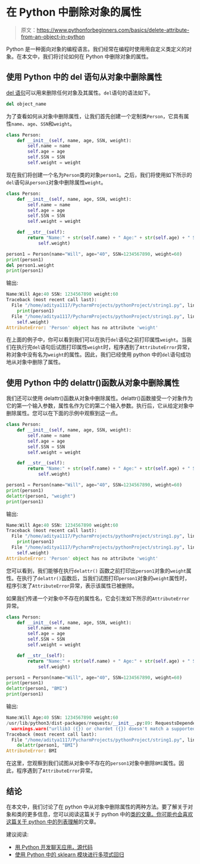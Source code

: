# 在 Python 中删除对象的属性

> 原文：<https://www.pythonforbeginners.com/basics/delete-attribute-from-an-object-in-python>

Python 是一种面向对象的编程语言。我们经常在编程时使用用自定义类定义的对象。在本文中，我们将讨论如何在 Python 中删除对象的属性。

## 使用 Python 中的 del 语句从对象中删除属性

[del 语句](https://www.pythonforbeginners.com/basics/del-statement)可以用来删除任何对象及其属性。`del`语句的语法如下。

```py
del object_name
```

为了查看如何从对象中删除属性，让我们首先创建一个定制类`Person`，它具有属性`name`、`age`、`SSN`和`weight`。

```py
class Person:
    def __init__(self, name, age, SSN, weight):
        self.name = name
        self.age = age
        self.SSN = SSN
        self.weight = weight 
```

现在我们将创建一个名为`Person`类的对象`person1`。之后，我们将使用如下所示的`del`语句从`person1`对象中删除属性`weight`。

```py
class Person:
    def __init__(self, name, age, SSN, weight):
        self.name = name
        self.age = age
        self.SSN = SSN
        self.weight = weight

    def __str__(self):
        return "Name:" + str(self.name) + " Age:" + str(self.age) + " SSN: " + str(self.SSN) + " weight:" + str(
            self.weight)

person1 = Person(name="Will", age="40", SSN=1234567890, weight=60)
print(person1)
del person1.weight
print(person1)
```

输出:

```py
Name:Will Age:40 SSN: 1234567890 weight:60
Traceback (most recent call last):
  File "/home/aditya1117/PycharmProjects/pythonProject/string1.py", line 16, in <module>
    print(person1)
  File "/home/aditya1117/PycharmProjects/pythonProject/string1.py", line 10, in __str__
    self.weight)
AttributeError: 'Person' object has no attribute 'weight'
```

在上面的例子中，你可以看到我们可以在执行`del`语句之前打印属性`weight`。当我们在执行完`del`语句后试图打印属性`weight`时，程序遇到了`AttributeError`异常，称对象中没有名为`weight`的属性。因此，我们已经使用 python 中的`del`语句成功地从对象中删除了属性。

## 使用 Python 中的 delattr()函数从对象中删除属性

我们还可以使用 delattr()函数从对象中删除属性。delattr()函数接受一个对象作为它的第一个输入参数，属性名作为它的第二个输入参数。执行后，它从给定对象中删除属性。您可以在下面的示例中观察到这一点。

```py
class Person:
    def __init__(self, name, age, SSN, weight):
        self.name = name
        self.age = age
        self.SSN = SSN
        self.weight = weight

    def __str__(self):
        return "Name:" + str(self.name) + " Age:" + str(self.age) + " SSN: " + str(self.SSN) + " weight:" + str(
            self.weight)

person1 = Person(name="Will", age="40", SSN=1234567890, weight=60)
print(person1)
delattr(person1, "weight")
print(person1) 
```

输出:

```py
Name:Will Age:40 SSN: 1234567890 weight:60
Traceback (most recent call last):
  File "/home/aditya1117/PycharmProjects/pythonProject/string1.py", line 16, in <module>
    print(person1)
  File "/home/aditya1117/PycharmProjects/pythonProject/string1.py", line 10, in __str__
    self.weight)
AttributeError: 'Person' object has no attribute 'weight' 
```

您可以看到，我们能够在执行`delattr()` 函数之前打印出`person1`对象的`weight`属性。在执行了`delattr()`函数后，当我们试图打印`person1`对象的`weight`属性时，程序引发了`AttributeError`异常，表示该属性已被删除。

如果我们传递一个对象中不存在的属性名，它会引发如下所示的`AttributeError`异常。

```py
class Person:
    def __init__(self, name, age, SSN, weight):
        self.name = name
        self.age = age
        self.SSN = SSN
        self.weight = weight

    def __str__(self):
        return "Name:" + str(self.name) + " Age:" + str(self.age) + " SSN: " + str(self.SSN) + " weight:" + str(
            self.weight)

person1 = Person(name="Will", age="40", SSN=1234567890, weight=60)
print(person1)
delattr(person1, "BMI")
print(person1)
```

输出:

```py
Name:Will Age:40 SSN: 1234567890 weight:60
/usr/lib/python3/dist-packages/requests/__init__.py:89: RequestsDependencyWarning: urllib3 (1.26.7) or chardet (3.0.4) doesn't match a supported version!
  warnings.warn("urllib3 ({}) or chardet ({}) doesn't match a supported "
Traceback (most recent call last):
  File "/home/aditya1117/PycharmProjects/pythonProject/string1.py", line 15, in <module>
    delattr(person1, "BMI")
AttributeError: BMI
```

在这里，您观察到我们试图从对象中不存在的`person1`对象中删除`BMI`属性。因此，程序遇到了`AttributeError`异常。

## 结论

在本文中，我们讨论了在 python 中从对象中删除属性的两种方法。要了解关于对象和类的更多信息，您可以阅读这篇关于 python 中的[类的文章。你可能也会喜欢这篇关于 python 中的](https://www.pythonforbeginners.com/basics/classes-in-python)[列表理解](https://www.pythonforbeginners.com/basics/list-comprehensions-in-python)的文章。

建议阅读:

*   [用 Python 开发聊天应用，源代码](https://codinginfinite.com/python-chat-application-tutorial-source-code/)
*   [使用 Python 中的 sklearn 模块进行多项式回归](https://codinginfinite.com/polynomial-regression-using-sklearn-module-in-python/)